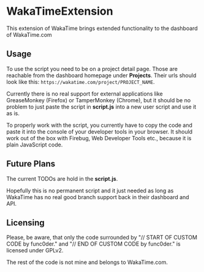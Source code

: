 WakaTimeExtension
=================

This extension of WakaTime brings extended functionality to the dashboard of WakaTime.com

## Usage

To use the script you need to be on a project detail page.
Those are reachable from the dashboard homepage under **Projects**. Their urls should look like this: `https://wakatime.com/project/PROJECT_NAME`.

Currently there is no real support for external applications like GreaseMonkey (Firefox) or TamperMonkey (Chrome),
but it should be no problem to just paste the script in **script.js** into a new user script and use it as is.

To properly work with the script, you currently have to copy the code and paste it into the console of your
developer tools in your browser. It should work out of the box with Firebug, Web Developer Tools etc., because it
is plain JavaScript code.

## Future Plans
The current TODOs are hold in the **script.js**.

Hopefully this is no permanent script and it just needed as long as WakaTime has no
real good branch support back in their dashboard and API.

## Licensing

Please, be aware, that only the code surrounded by "// START OF CUSTOM CODE by func0der." and "// END OF CUSTOM CODE by func0der." is licensed under GPLv2.

The rest of the code is not mine and belongs to WakaTime.com.
